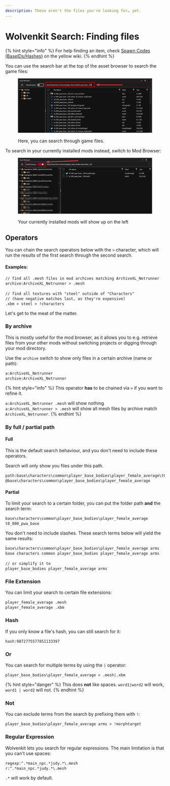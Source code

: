 ```yaml
---
description: These aren't the files you're looking for… yet.
---
```


# Wolvenkit Search: Finding files

{% hint style="info" %}
For help finding an item, check [Spawn Codes (BaseIDs/Hashes)](https://app.gitbook.com/s/4gzcGtLrr90pVjAWVdTc/for-mod-creators-theory/references-lists-and-overviews/equipment/spawn-codes-baseids-hashes "mention") on the yellow wiki.
{% endhint %}

You can use the search bar at the top of the asset browser to search the game files:

<figure><img src="../../.gitbook/assets/asset_browser_search_bar.png" alt=""><figcaption><p>Here, you can search through game files.</p></figcaption></figure>

To search in your currently installed mods instead, switch to Mod Browser:

<figure><img src="../../.gitbook/assets/asset_browser_mod_browser.png" alt=""><figcaption><p>Your currently installed mods will show up on the left</p></figcaption></figure>

## Operators

You can chain the search operators below with the `>` character, which will run the results of the first search through the second search.

#### Examples:

```
// find all .mesh files in mod archives matching ArchiveXL_Netrunner
archive:ArchiveXL_Netrunner > .mesh

// find all textures with "steel" outside of "Characters"
// (have negative matches last, as they're expensive)
.xbm > steel > !characters
```

Let's get to the meat of the matter.

### By archive

This is mostly useful for the mod browser, as it allows you to e.g. retrieve files from your other mods without switching projects or digging through your mod directory.&#x20;

Use the `archive` switch to show only files in a certain archive (name or path):

```
a:ArchiveXL_Netrunner
archive:ArchiveXL_Netrunner
```

{% hint style="info" %}
This operator **has** to be chained via `>` if you want to refine it.

`a:ArchiveXL_Netrunner .mesh` will show nothing\
`a:ArchiveXL_Netrunner > .mesh` will show all mesh files by archive match `ArchiveXL_Netrunner`.
{% endhint %}

### By full / partial path

#### Full

This is the default search behaviour, and you don't need to include these operators.&#x20;

Search will only show you files under this path.

```
path:base\characters\common\player_base_bodies\player_female_average\t0_000_pwa_base__full.mesh
@base\characters\common\player_base_bodies\player_female_average
```

#### Partial

To limit your search to a certain folder, you can put the folder path **and** the search term:

```
base\characters\common\player_base_bodies\player_female_average t0_000_pwa_base
```

You don't need to include slashes. These search terms below will yield the same results:

```
base\characters\common\player_base_bodies\player_female_average arms
base characters common player_base_bodies player_female_average arms

// or simplify it to
player_base_bodies player_female_average arms
```

### File Extension

You can limit your search to certain file extensions:

```
player_female_average .mesh
player_female_average .xbm
```

### Hash

If you only know a file's hash, you can still search for it:

```
hash:9872775577851133397
```

### Or

You can search for multiple terms by using the `|` operator:&#x20;

```
player_base_bodies\player_female_average > .mesh|.xbm
```

{% hint style="danger" %}
This does **not** like spaces. `word1|word2` will work, `word1 | word2` will not.
{% endhint %}

### Not

You can exclude terms from the search by prefixing them with `!`:

```
player_base_bodies\player_female_average arms > !morphtarget
```

### Regular Expression

Wolvenkit lets you search for regular expressions. The main limitation is that you can't use spaces:

```
regexp:^.*main_npc.*judy.*\.mesh
r:^.*main_npc.*judy.*\.mesh
```

`.*` will work by default.
